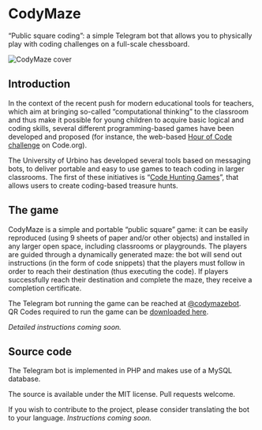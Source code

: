 # CodyMaze

“Public square coding”: a simple Telegram bot that allows you to physically play with coding challenges on a full-scale chessboard.

![CodyMaze cover](http://codemooc.org/wp-content/uploads/2017/09/CodyMaze_R01-e1505537440566.jpg)

## Introduction

In the context of the recent push for modern educational tools for teachers, which aim at bringing so-called “computational thinking” to the classroom and thus make it possible for young children to acquire basic logical and coding skills, several different programming-based games have been developed and proposed (for instance, the web-based [Hour of Code challenge](https://hourofcode.com) on Code.org).

The University of Urbino has developed several tools based on messaging bots, to deliver portable and easy to use games to teach coding in larger classrooms.
The first of these initiatives is “[Code Hunting Games](http://codehunting.games)”, that allows users to create coding-based treasure hunts.

## The game

CodyMaze is a simple and portable “public square” game: it can be easily reproduced (using 9 sheets of paper and/or other objects) and installed in any larger open space, including classrooms or playgrounds.
The players are guided through a dynamically generated maze: the bot will send out instructions (in the form of code snippets) that the players must follow in order to reach their destination (thus executing the code).
If players successfully reach their destination and complete the maze, they receive a completion certificate.

The Telegram bot running the game can be reached at [@codymazebot](https://t.me/codymazebot).
QR&nbsp;Codes required to run the game can be [downloaded here](http://codemooc.org/wp-content/uploads/2017/09/CodyMaze-QRCodes.zip).

*Detailed instructions coming soon.*

## Source code

The Telegram bot is implemented in PHP and makes use of a MySQL database.

The source is available under the MIT license. Pull requests welcome.

If you wish to contribute to the project, please consider translating the bot to your language.
*Instructions coming soon.*
